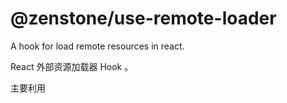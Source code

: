 # @zenstone/use-remote-loader

A hook for load remote resources in react.

React 外部资源加载器 Hook 。

主要利用
